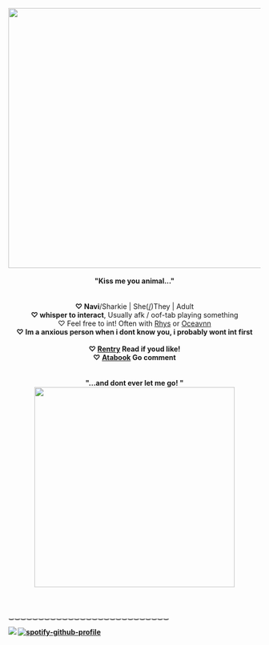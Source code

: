 <p align="center">
<img src="https://i.imgur.com/DhtBgS2.gif" width="520px">
<br><br><b>"Kiss me you animal..."</b>
<br>
<br><br><b>♡ Navi</b>/Sharkie | She(<a href="https://en.pronouns.page/@Navis">/</a>)They | Adult
<br><b>♡ whisper to interact</b>, Usually afk / oof-tab playing something
<br>♡ Feel free to int! Often with  <a href="https://rentry.co/NlGHTMAREPARASITE">Rhys</a> or <a href="https://rentry.co/creature-of-indiscernible-origin">Oceavnn</a>
<br><b>♡ Im a anxious person when i dont know you, i probably wont int first
<br>
  <br>♡ <a href="https://rentry.co/rottinginbed">Rentry</a> Read if youd like!<br>
  ♡ <a href="https://rotting.atabook.org/">Atabook</a> Go comment<br>
<br>
<br><b>"...and dont ever let me go! "</b>
<br><img src="https://i.pinimg.com/originals/c7/c3/04/c7c3043859d562dce54db67a53a5f4aa.gif" width="400px">
</p><br>
<br>
‿‿‿‿‿‿‿‿‿‿‿‿‿‿‿‿‿‿‿‿‿‿‿‿‿‿‿

![](https://komarev.com/ghpvc/?username=sharksters&style=flat&color=f5d5d6&label=clicks&abbreviated=true)
[![spotify-github-profile](https://spotify-github-profile.kittinanx.com/api/view?uid=m89fzv2b6s1azeslz2n5sz78y&cover_image=true&theme=novatorem&show_offline=false&background_color=121212&interchange=false&bar_color=fccfdf&bar_color_cover=false)](https://github.com/kittinan/spotify-github-profile)
